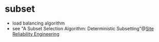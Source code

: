 # subset

 - load balancing algorithm
 - see "A Subset Selection Algorithm: Deterministic Subsetting"@[Site Reliability Engineering](https://landing.google.com/sre/book.html)
